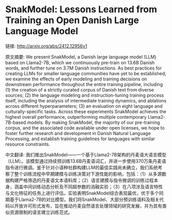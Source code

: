 # SnakModel: Lessons Learned from Training an Open Danish Large Language Model

链接: http://arxiv.org/abs/2412.12956v1

原文摘要:
We present SnakModel, a Danish large language model (LLM) based on Llama2-7B,
which we continuously pre-train on 13.6B Danish words, and further tune on 3.7M
Danish instructions. As best practices for creating LLMs for smaller language
communities have yet to be established, we examine the effects of early
modeling and training decisions on downstream performance throughout the entire
training pipeline, including (1) the creation of a strictly curated corpus of
Danish text from diverse sources; (2) the language modeling and
instruction-tuning training process itself, including the analysis of
intermediate training dynamics, and ablations across different hyperparameters;
(3) an evaluation on eight language and culturally-specific tasks. Across these
experiments SnakModel achieves the highest overall performance, outperforming
multiple contemporary Llama2-7B-based models. By making SnakModel, the majority
of our pre-training corpus, and the associated code available under open
licenses, we hope to foster further research and development in Danish Natural
Language Processing, and establish training guidelines for languages with
similar resource constraints.

中文翻译:
我们推出SnakModel——一个基于Llama2-7B架构的丹麦语大语言模型（LLM）。该模型通过持续预训练13.6B丹麦语词汇，并进一步使用370万条丹麦语指令进行微调。鉴于针对小语种社群构建LLM的最佳实践尚未确立，我们系统考察了整个训练流程中早期建模与训练决策对下游性能的影响，包括：（1）从多源数据构建严格筛选的丹麦语文本语料库；（2）语言建模与指令微调的训练过程本身，涵盖中间训练动态分析及不同超参数的消融实验；（3）在八项涉及语言特性与文化特征的任务上进行评估。实验表明SnakModel综合表现最优，优于多个同期基于Llama2-7B的对比模型。我们将SnakModel、大部分预训练语料及相关代码以开放许可形式发布，旨在推动丹麦自然语言处理领域的研究发展，并为具有类似资源限制的语言建立训练范式。
